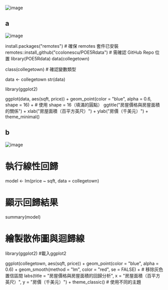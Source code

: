![image](https://github.com/user-attachments/assets/e3ed4f8b-ee51-4ae3-8333-1a6aad72c683)
## a

![image](https://github.com/user-attachments/assets/1dd3e06c-3576-4981-81da-45b56934b2dd)

install.packages("remotes")  # 確保 remotes 套件已安裝
remotes::install_github("ccolonescu/POE5Rdata")  # 需確認 GitHub Repo 位置
library(POE5Rdata)
data(collegetown)

class(collegetown)  # 確認變數類型

data <- collegetown
str(data)

library(ggplot2)

ggplot(data, aes(sqft, price)) +
  geom_point(color = "blue", alpha = 0.6, shape = 16) +  # 使用 shape = 16（填滿的圓點）
  ggtitle("房屋價格與房屋面積的關係") +
  xlab("房屋面積（百平方英尺）") +
  ylab("房價（千美元）") +
  theme_minimal()

  
## b

![image](https://github.com/user-attachments/assets/b15ef37b-989a-4e58-a02c-3bbafc06d14e)

# 執行線性回歸
model <- lm(price ~ sqft, data = collegetown)

# 顯示回歸結果
summary(model)

# 繪製散佈圖與迴歸線
library(ggplot2) #載入ggplot2

ggplot(collegetown, aes(sqft, price)) +
  geom_point(color = "blue", alpha = 0.6) +
  geom_smooth(method = "lm", color = "red", se = FALSE) +  # 移除灰色置信區間
  labs(title = "房屋價格與房屋面積的回歸分析",
       x = "房屋面積（百平方英尺）",
       y = "房價（千美元）") +
  theme_classic()  # 使用不同的主題
